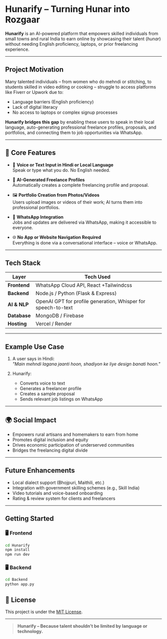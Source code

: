 # Hunarify – Turning Hunar into Rozgaar

**Hunarify** is an AI-powered platform that empowers skilled individuals from small towns and rural India to earn online by showcasing their talent (*hunar*) without needing English proficiency, laptops, or prior freelancing experience.

---

## Project Motivation

Many talented individuals – from women who do mehndi or stitching, to students skilled in video editing or cooking – struggle to access platforms like Fiverr or Upwork due to:

- Language barriers (English proficiency)
- Lack of digital literacy
- No access to laptops or complex signup processes

**Hunarify bridges this gap** by enabling these users to speak in their local language, auto-generating professional freelance profiles, proposals, and portfolios, and connecting them to job opportunities via WhatsApp.

---

## 🧠 Core Features

- 🎤 **Voice or Text Input in Hindi or Local Language**  
  Speak or type what you do. No English needed.

- 🧠 **AI-Generated Freelance Profiles**  
  Automatically creates a complete freelancing profile and proposal.

- 🖼️ **Portfolio Creation from Photos/Videos**  
  Users upload images or videos of their work; AI turns them into professional portfolios.

- 📲 **WhatsApp Integration**  
  Jobs and updates are delivered via WhatsApp, making it accessible to everyone.

- 🌐 **No App or Website Navigation Required**  
  Everything is done via a conversational interface – voice or WhatsApp.

---

## Tech Stack

| Layer         | Tech Used                        |
|---------------|----------------------------------|
| **Frontend**  | WhatsApp Cloud API, React +Tailwindcss |
| **Backend**   | Node.js / Python (Flask & Express) |
| **AI & NLP**  | OpenAI GPT for profile generation, Whisper for speech-to-text |
| **Database**  | MongoDB / Firebase               |
| **Hosting**   | Vercel / Render      |

---

##  Example Use Case

1. A user says in Hindi:  
   _"Main mehndi lagana jaanti hoon, shadiyon ke liye design banati hoon."_

2. Hunarify:
   - Converts voice to text
   - Generates a freelancer profile
   - Creates a sample proposal
   - Sends relevant job listings on WhatsApp

---

## 🌍 Social Impact

- Empowers rural artisans and homemakers to earn from home
- Promotes digital inclusion and equity
- Drives economic participation of underserved communities
- Bridges the freelancing digital divide

---

## Future Enhancements

- Local dialect support (Bhojpuri, Maithili, etc.)
- Integration with government skilling schemes (e.g., Skill India)
- Video tutorials and voice-based onboarding
- Rating & review system for clients and freelancers

---
##  Getting Started

### 🖥️ Frontend
```bash
cd Hunarify
npm install
npm run dev
```
### 🖥️ Backend
```bash
cd Backend
python app.py
```
## 📜 License

This project is under the [MIT License](LICENSE).

---

> **Hunarify – Because talent shouldn’t be limited by language or technology.**

